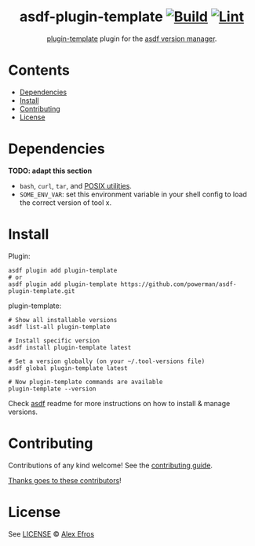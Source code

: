 <div align="center">

# asdf-plugin-template [![Build](https://github.com/powerman/asdf-plugin-template/actions/workflows/build.yml/badge.svg)](https://github.com/powerman/asdf-plugin-template/actions/workflows/build.yml) [![Lint](https://github.com/powerman/asdf-plugin-template/actions/workflows/lint.yml/badge.svg)](https://github.com/powerman/asdf-plugin-template/actions/workflows/lint.yml)

[plugin-template](https://github.com/asdf-vm/asdf-plugin-template) plugin for the [asdf version manager](https://asdf-vm.com).

</div>

# Contents

- [Dependencies](#dependencies)
- [Install](#install)
- [Contributing](#contributing)
- [License](#license)

# Dependencies

**TODO: adapt this section**

- `bash`, `curl`, `tar`, and [POSIX utilities](https://pubs.opengroup.org/onlinepubs/9699919799/idx/utilities.html).
- `SOME_ENV_VAR`: set this environment variable in your shell config to load the correct version of tool x.

# Install

Plugin:

```shell
asdf plugin add plugin-template
# or
asdf plugin add plugin-template https://github.com/powerman/asdf-plugin-template.git
```

plugin-template:

```shell
# Show all installable versions
asdf list-all plugin-template

# Install specific version
asdf install plugin-template latest

# Set a version globally (on your ~/.tool-versions file)
asdf global plugin-template latest

# Now plugin-template commands are available
plugin-template --version
```

Check [asdf](https://github.com/asdf-vm/asdf) readme for more instructions on how to
install & manage versions.

# Contributing

Contributions of any kind welcome! See the [contributing guide](contributing.md).

[Thanks goes to these contributors](https://github.com/powerman/asdf-plugin-template/graphs/contributors)!

# License

See [LICENSE](LICENSE) © [Alex Efros](https://github.com/powerman/)
